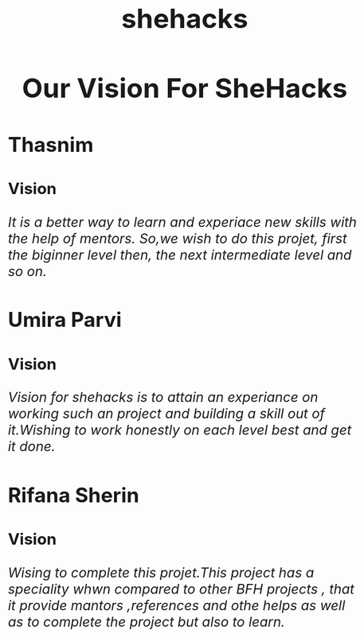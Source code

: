 # shehacks
<!DOCTYPE html>
<html>
<head><title>shehacks 0</title>
  <style>h1{
  text-align:center;
}
body{
  font-size:27px;
  margin-left:150px;
  margi-right:150px;
}</style></head>
  <body>
    <h1>Our Vision For SheHacks</h1>
<h2>Thasnim</h2>
<h3>Vision</h3>
<p><i>It is a better way to learn and experiace new skills with the help of mentors.
  So,we wish to do this projet, first the biginner level then, the next intermediate level and so on.</i><h2>Umira Parvi</h2>
<h3>Vision</h3>
<p><i>Vision for shehacks is to attain an experiance on working such an project and building a skill out of it.Wishing to work honestly on each level best and get it done.</i></p>
<h2>Rifana Sherin</h2>
<h3>Vision</h3>
<p><i>Wising to complete this projet.This project has a speciality whwn compared to other BFH projects , that it provide mantors ,references and othe helps as well as to complete the project but also to learn.</i></p>
  
  </body>
</html>
